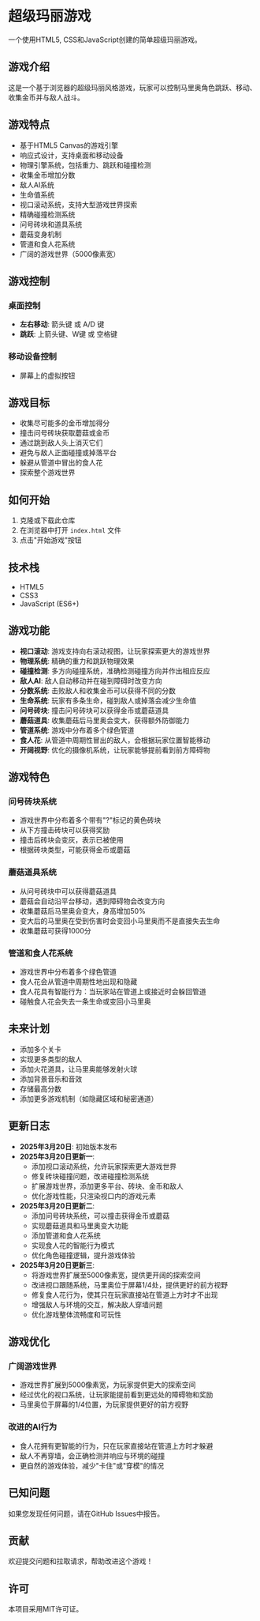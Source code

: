 # 超级玛丽游戏

一个使用HTML5, CSS和JavaScript创建的简单超级玛丽游戏。

## 游戏介绍

这是一个基于浏览器的超级玛丽风格游戏，玩家可以控制马里奥角色跳跃、移动、收集金币并与敌人战斗。

## 游戏特点

- 基于HTML5 Canvas的游戏引擎
- 响应式设计，支持桌面和移动设备
- 物理引擎系统，包括重力、跳跃和碰撞检测
- 收集金币增加分数
- 敌人AI系统
- 生命值系统
- 视口滚动系统，支持大型游戏世界探索
- 精确碰撞检测系统
- 问号砖块和道具系统
- 蘑菇变身机制
- 管道和食人花系统
- 广阔的游戏世界（5000像素宽）

## 游戏控制

### 桌面控制
- **左右移动**: 箭头键 或 A/D 键
- **跳跃**: 上箭头键、W键 或 空格键

### 移动设备控制
- 屏幕上的虚拟按钮

## 游戏目标

- 收集尽可能多的金币增加得分
- 撞击问号砖块获取蘑菇或金币
- 通过跳到敌人头上消灭它们
- 避免与敌人正面碰撞或掉落平台
- 躲避从管道中冒出的食人花
- 探索整个游戏世界

## 如何开始

1. 克隆或下载此仓库
2. 在浏览器中打开 `index.html` 文件
3. 点击"开始游戏"按钮

## 技术栈

- HTML5
- CSS3
- JavaScript (ES6+)

## 游戏功能

- **视口滚动**: 游戏支持向右滚动视图，让玩家探索更大的游戏世界
- **物理系统**: 精确的重力和跳跃物理效果
- **碰撞检测**: 多方向碰撞系统，准确检测碰撞方向并作出相应反应
- **敌人AI**: 敌人自动移动并在碰到障碍时改变方向
- **分数系统**: 击败敌人和收集金币可以获得不同的分数
- **生命系统**: 玩家有多条生命，碰到敌人或掉落会减少生命值
- **问号砖块**: 撞击问号砖块可以获得金币或蘑菇道具
- **蘑菇道具**: 收集蘑菇后马里奥会变大，获得额外防御能力
- **管道系统**: 游戏中分布着多个绿色管道
- **食人花**: 从管道中周期性冒出的敌人，会根据玩家位置智能移动
- **开阔视野**: 优化的摄像机系统，让玩家能够提前看到前方障碍物

## 游戏特色

### 问号砖块系统
- 游戏世界中分布着多个带有"?"标记的黄色砖块
- 从下方撞击砖块可以获得奖励
- 撞击后砖块会变灰，表示已被使用
- 根据砖块类型，可能获得金币或蘑菇

### 蘑菇道具系统
- 从问号砖块中可以获得蘑菇道具
- 蘑菇会自动沿平台移动，遇到障碍物会改变方向
- 收集蘑菇后马里奥会变大，身高增加50%
- 变大后的马里奥在受到伤害时会变回小马里奥而不是直接失去生命
- 收集蘑菇可获得1000分

### 管道和食人花系统
- 游戏世界中分布着多个绿色管道
- 食人花会从管道中周期性地出现和隐藏
- 食人花具有智能行为：当玩家站在管道上或接近时会躲回管道
- 碰触食人花会失去一条生命或变回小马里奥

## 未来计划

- 添加多个关卡
- 实现更多类型的敌人
- 添加火花道具，让马里奥能够发射火球
- 添加背景音乐和音效
- 存储最高分数
- 添加更多游戏机制（如隐藏区域和秘密通道）

## 更新日志

- **2025年3月20日**: 初始版本发布
- **2025年3月20日更新一**: 
  - 添加视口滚动系统，允许玩家探索更大游戏世界
  - 修复砖块碰撞问题，改进碰撞检测系统
  - 扩展游戏世界，添加更多平台、砖块、金币和敌人
  - 优化游戏性能，只渲染视口内的游戏元素
- **2025年3月20日更新二**:
  - 添加问号砖块系统，可以撞击获得金币或蘑菇
  - 实现蘑菇道具和马里奥变大功能
  - 添加管道和食人花系统
  - 实现食人花的智能行为模式
  - 优化角色碰撞逻辑，提升游戏体验
- **2025年3月20日更新三**:
  - 将游戏世界扩展至5000像素宽，提供更开阔的探索空间
  - 改进视口跟随系统，马里奥位于屏幕1/4处，提供更好的前方视野
  - 修复食人花行为，使其只在玩家直接站在管道上方时才不出现
  - 增强敌人与环境的交互，解决敌人穿墙问题
  - 优化游戏整体流畅度和可玩性

## 游戏优化

### 广阔游戏世界
- 游戏世界扩展到5000像素宽，为玩家提供更大的探索空间
- 经过优化的视口系统，让玩家能提前看到更远处的障碍物和奖励
- 马里奥位于屏幕的1/4位置，为玩家提供更好的前方视野

### 改进的AI行为
- 食人花拥有更智能的行为，只在玩家直接站在管道上方时才躲避
- 敌人不再穿墙，会正确检测并响应与环境的碰撞
- 更自然的游戏体验，减少"卡住"或"穿模"的情况

## 已知问题

如果您发现任何问题，请在GitHub Issues中报告。

## 贡献

欢迎提交问题和拉取请求，帮助改进这个游戏！

## 许可

本项目采用MIT许可证。